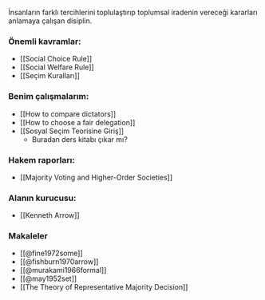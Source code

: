 İnsanların farklı tercihlerini toplulaştırıp toplumsal iradenin vereceği kararları anlamaya çalışan disiplin.
### Önemli kavramlar:
- [[Social Choice Rule]]
- [[Social Welfare Rule]]
- [[Seçim Kuralları]]

### Benim çalışmalarım:
- [[How to compare dictators]]
- [[How to choose a fair delegation]]
- [[Sosyal Seçim Teorisine Giriş]]
	- Buradan ders kitabı çıkar mı?
### Hakem raporları:
- [[Majority Voting and Higher-Order Societies]]

### Alanın kurucusu:
- [[Kenneth Arrow]]

### Makaleler
- [[@fine1972some]]
- [[@fishburn1970arrow]]
- [[@murakami1966formal]]
- [[@may1952set]]
- [[The Theory of Representative Majority Decision]]
